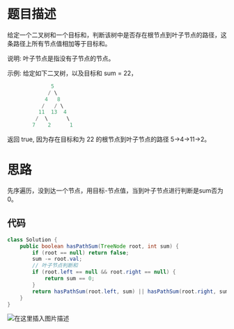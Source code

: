 # 题目描述
给定一个二叉树和一个目标和，判断该树中是否存在根节点到叶子节点的路径，这条路径上所有节点值相加等于目标和。

说明: 叶子节点是指没有子节点的节点。

示例: 
给定如下二叉树，以及目标和 sum = 22，

```java
              5
             / \
            4   8
           /   / \
          11  13  4
         /  \      \
        7    2      1

```

返回 true, 因为存在目标和为 22 的根节点到叶子节点的路径 5->4->11->2。

# 思路
先序遍历，没到达一个节点，用目标-节点值，当到叶子节点进行判断是sum否为0。

## 代码

```java
class Solution {
    public boolean hasPathSum(TreeNode root, int sum) {
        if (root == null) return false;
        sum -= root.val;
        // 叶子节点判断和
        if (root.left == null && root.right == null) {
        	return sum == 0;
        } 
        return hasPathSum(root.left, sum) || hasPathSum(root.right, sum);
    }
}
```
![在这里插入图片描述](https://img-blog.csdnimg.cn/20200616153201455.png)